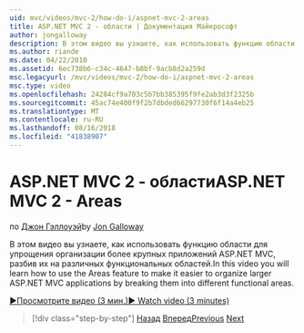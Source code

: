 ```yaml
---
uid: mvc/videos/mvc-2/how-do-i/aspnet-mvc-2-areas
title: ASP.NET MVC 2 - области | Документация Майкрософт
author: jongalloway
description: В этом видео вы узнаете, как использовать функцию области для упрощения организации более крупных приложений ASP.NET MVC, разбив их на разных funct...
ms.author: riande
ms.date: 04/22/2010
ms.assetid: 6ec738b6-c34c-4647-b8bf-9acb8d2a259d
msc.legacyurl: /mvc/videos/mvc-2/how-do-i/aspnet-mvc-2-areas
msc.type: video
ms.openlocfilehash: 24284cf9a703c5b7bb385395f9fe2ab3d3f2325b
ms.sourcegitcommit: 45ac74e400f9f2b7dbded66297730f6f14a4eb25
ms.translationtype: MT
ms.contentlocale: ru-RU
ms.lasthandoff: 08/16/2018
ms.locfileid: "41838907"
---
```

<a name="aspnet-mvc-2---areas"></a><span data-ttu-id="938f7-103">ASP.NET MVC 2 - области</span><span class="sxs-lookup"><span data-stu-id="938f7-103">ASP.NET MVC 2 - Areas</span></span>
====================
<span data-ttu-id="938f7-104">по [Джон Гэллоуэй](https://github.com/jongalloway)</span><span class="sxs-lookup"><span data-stu-id="938f7-104">by [Jon Galloway](https://github.com/jongalloway)</span></span>

<span data-ttu-id="938f7-105">В этом видео вы узнаете, как использовать функцию области для упрощения организации более крупных приложений ASP.NET MVC, разбив их на различных функциональных областей.</span><span class="sxs-lookup"><span data-stu-id="938f7-105">In this video you will learn how to use the Areas feature to make it easier to organize larger ASP.NET MVC applications by breaking them into different functional areas.</span></span>

[<span data-ttu-id="938f7-106">&#9654;Просмотрите видео (3 мин.)</span><span class="sxs-lookup"><span data-stu-id="938f7-106">&#9654; Watch video (3 minutes)</span></span>](https://channel9.msdn.com/Blogs/ASP-NET-Site-Videos/aspnet-mvc-2-areas)

> [!div class="step-by-step"]
> <span data-ttu-id="938f7-107">[Назад](mvc2-template-customization.md)
> [Вперед](aspnet-mvc-2-render-action.md)</span><span class="sxs-lookup"><span data-stu-id="938f7-107">[Previous](mvc2-template-customization.md)
[Next](aspnet-mvc-2-render-action.md)</span></span>
